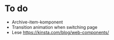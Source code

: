 # To do
* Archive-item-komponent
* Transition animation when switching page
* Lese https://kinsta.com/blog/web-components/